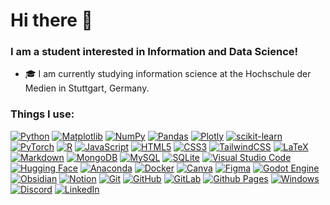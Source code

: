 <h1> Hi there 👋 </h1>

<h3>I am a student interested in Information and Data Science!</h3>

<ul align="left">
  <li>🎓 I am currently studying information science at the Hochschule der Medien in Stuttgart, Germany.</li>
</ul>

<h3>Things I use:</h3>

[![Python](https://img.shields.io/badge/Python-3776AB?style=flat&logo=python&logoColor=fff)](https://img.shields.io/badge/Python-3776AB?style=flat&logo=python&logoColor=fff)
[![Matplotlib](https://custom-icon-badges.demolab.com/badge/Matplotlib-71D291?style=flat&logo=matplotlib&logoColor=fff)](https://custom-icon-badges.demolab.com/badge/Matplotlib-71D291?style=flat&logo=matplotlib&logoColor=fff)
[![NumPy](https://img.shields.io/badge/numpy-%23013243.svg?style=flat&logo=numpy&logoColor=white)](https://img.shields.io/badge/numpy-%23013243.svg?style=flat&logo=numpy&logoColor=white)
[![Pandas](https://img.shields.io/badge/pandas-%23150458.svg?style=flat&logo=pandas&logoColor=white)](https://img.shields.io/badge/pandas-%23150458.svg?style=flat&logo=pandas&logoColor=white)
[![Plotly](https://img.shields.io/badge/Plotly-%233F4F75.svg?style=flat&logo=plotly&logoColor=white)](https://img.shields.io/badge/Plotly-%233F4F75.svg?style=flat&logo=plotly&logoColor=white)
[![scikit-learn](https://img.shields.io/badge/scikit--learn-%23F7931E.svg?style=flat&logo=scikit-learn&logoColor=white)](https://img.shields.io/badge/scikit--learn-%23F7931E.svg?style=flat&logo=scikit-learn&logoColor=white)
[![PyTorch](https://img.shields.io/badge/PyTorch-%23EE4C2C.svg?style=flat&logo=PyTorch&logoColor=white)](https://img.shields.io/badge/PyTorch-%23EE4C2C.svg?style=flat&logo=PyTorch&logoColor=white)
[![R](https://img.shields.io/badge/r-%23276DC3.svg?style=flat&logo=r&logoColor=white)](https://img.shields.io/badge/r-%23276DC3.svg?style=flat&logo=r&logoColor=white)
[![JavaScript](https://img.shields.io/badge/javascript-%23323330.svg?style=flat&logo=javascript&logoColor=%23F7DF1E)](https://img.shields.io/badge/javascript-%23323330.svg?style=flat&logo=javascript&logoColor=%23F7DF1E)
[![HTML5](https://img.shields.io/badge/html5-%23E34F26.svg?style=flat&logo=html5&logoColor=white)](https://img.shields.io/badge/html5-%23E34F26.svg?style=flat&logo=html5&logoColor=white)
[![CSS3](https://img.shields.io/badge/css3-%231572B6.svg?style=flat&logo=css3&logoColor=white)](https://img.shields.io/badge/css3-%231572B6.svg?style=flat&logo=css3&logoColor=white)
[![TailwindCSS](https://img.shields.io/badge/tailwindcss-%2338B2AC.svg?style=flat&logo=tailwind-css&logoColor=white)](https://img.shields.io/badge/tailwindcss-%2338B2AC.svg?style=flat&logo=tailwind-css&logoColor=white)
[![LaTeX](https://img.shields.io/badge/latex-%23008080.svg?style=flat&logo=latex&logoColor=white)](https://img.shields.io/badge/latex-%23008080.svg?style=flat&logo=latex&logoColor=white)
[![Markdown](https://img.shields.io/badge/markdown-%23000000.svg?style=flat&logo=markdown&logoColor=white)](https://img.shields.io/badge/markdown-%23000000.svg?style=flat&logo=markdown&logoColor=white)
[![MongoDB](https://img.shields.io/badge/MongoDB-%234ea94b.svg?style=flat&logo=mongodb&logoColor=white)](https://img.shields.io/badge/MongoDB-%234ea94b.svg?style=flat&logo=mongodb&logoColor=white)
[![MySQL](https://img.shields.io/badge/mysql-4479A1.svg?style=flat&logo=mysql&logoColor=white)](https://img.shields.io/badge/mysql-4479A1.svg?style=flat&logo=mysql&logoColor=white)
[![SQLite](https://img.shields.io/badge/sqlite-%2307405e.svg?style=flat&logo=sqlite&logoColor=white)](https://img.shields.io/badge/sqlite-%2307405e.svg?style=flat&logo=sqlite&logoColor=white)
[![Visual Studio Code](https://img.shields.io/badge/Visual%20Studio%20Code-0078d7.svg?style=flat&logo=visual-studio-code&logoColor=white)](https://img.shields.io/badge/Visual%20Studio%20Code-0078d7.svg?style=flat&logo=visual-studio-code&logoColor=white)
[![Hugging Face](https://img.shields.io/badge/Hugging%20Face-FFD21E?style=flat&logo=huggingface&logoColor=000)](https://img.shields.io/badge/Hugging%20Face-FFD21E?style=flat&logo=huggingface&logoColor=000)
[![Anaconda](https://img.shields.io/badge/Anaconda-%2344A833.svg?style=flat&logo=anaconda&logoColor=white)](https://img.shields.io/badge/Anaconda-%2344A833.svg?style=flat&logo=anaconda&logoColor=white)
[![Docker](https://img.shields.io/badge/docker-%230db7ed.svg?style=flat&logo=docker&logoColor=white)](https://img.shields.io/badge/docker-%230db7ed.svg?style=flat&logo=docker&logoColor=white)
[![Canva](https://img.shields.io/badge/Canva-%2300C4CC.svg?style=flat&logo=Canva&logoColor=white)](https://img.shields.io/badge/Canva-%2300C4CC.svg?style=flat&logo=Canva&logoColor=white)
[![Figma](https://img.shields.io/badge/figma-%23F24E1E.svg?style=flat&logo=figma&logoColor=white)](https://img.shields.io/badge/figma-%23F24E1E.svg?style=flat&logo=figma&logoColor=white)
[![Godot Engine](https://img.shields.io/badge/GODOT-%23FFFFFF.svg?style=flat&logo=godot-engine)](https://img.shields.io/badge/GODOT-%23FFFFFF.svg?style=flat&logo=godot-engine)
[![Obsidian](https://img.shields.io/badge/Obsidian-%23483699.svg?style=flat&logo=obsidian&logoColor=white)](https://img.shields.io/badge/Obsidian-%23483699.svg?style=flat&logo=obsidian&logoColor=white)
[![Notion](https://img.shields.io/badge/Notion-%23000000.svg?style=flat&logo=notion&logoColor=white)](https://img.shields.io/badge/Notion-%23000000.svg?style=flat&logo=notion&logoColor=white)
[![Git](https://img.shields.io/badge/git-%23F05033.svg?style=flat&logo=git&logoColor=white)](https://img.shields.io/badge/git-%23F05033.svg?style=flat&logo=git&logoColor=white)
[![GitHub](https://img.shields.io/badge/github-%23121011.svg?style=flat&logo=github&logoColor=white)](https://img.shields.io/badge/github-%23121011.svg?style=flat&logo=github&logoColor=white)
[![GitLab](https://img.shields.io/badge/gitlab-%23181717.svg?style=flat&logo=gitlab&logoColor=white)](https://img.shields.io/badge/gitlab-%23181717.svg?style=flat&logo=gitlab&logoColor=white)
[![Github Pages](https://img.shields.io/badge/github%20pages-121013?style=flat&logo=github&logoColor=white)](https://img.shields.io/badge/github%20pages-121013?style=flat&logo=github&logoColor=white)
[![Windows](https://custom-icon-badges.demolab.com/badge/Windows-0078D6?logo=windows11&logoColor=white)](https://custom-icon-badges.demolab.com/badge/Windows-0078D6?logo=windows11&logoColor=white)
[![Discord](https://img.shields.io/badge/Discord-%235865F2.svg?style=flat&logo=discord&logoColor=white)](https://img.shields.io/badge/Discord-%235865F2.svg?style=flat&logo=discord&logoColor=white)
[![LinkedIn](https://custom-icon-badges.demolab.com/badge/LinkedIn-0A66C2?logo=linkedin-white&logoColor=fff)](https://custom-icon-badges.demolab.com/badge/LinkedIn-0A66C2?logo=linkedin-white&logoColor=fff)
